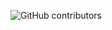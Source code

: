 ![GitHub contributors](https://img.shields.io/github/contributors/kariBifs/capston?color=blue&label=contributors)
